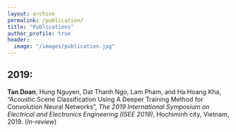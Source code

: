 ```yaml
---
layout: archive
permalink: /publication/
title: "Publications"
author_profile: true
header:
  image: "/images/publication.jpg"
---
```


## 2019:

**Tan Doan**, Hung Nguyen, Dat Thanh Ngo, Lam Pham, and Ha Hoang Kha, “Acoustic Scene Classification Using A Deeper Training Method for Convolution Neural Networks”, *The 2019 International Symposium on Electrical and Electronics Engineering (ISEE 2019)*, Hochiminh city, Vietnam, 2019. (*In-review*)

